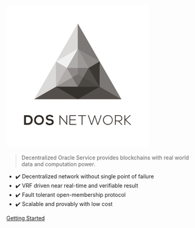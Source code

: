 ![logo](_media/logo-transparent.jpeg)

> Decentralized Oracle Service provides blockchains with real world data and computation power.

* :heavy_check_mark: Decentralized network without single point of failure
* :heavy_check_mark: VRF driven near real-time and verifiable result
* :heavy_check_mark: Fault tolerant open-membership protocol
* :heavy_check_mark: Scalable and provably with low cost

[Getting Started](homepage)

